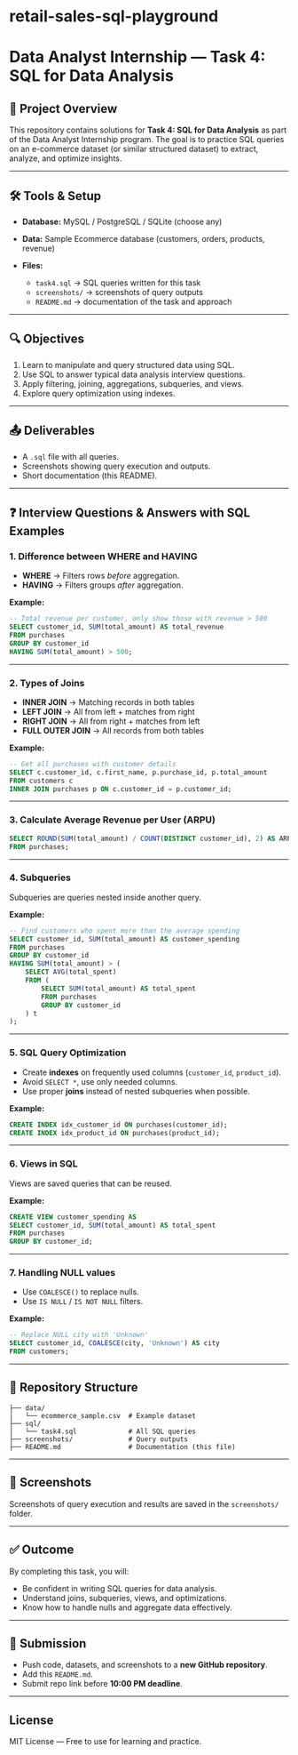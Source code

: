 # retail-sales-sql-playground
# Data Analyst Internship — Task 4: SQL for Data Analysis

## 📌 Project Overview

This repository contains solutions for **Task 4: SQL for Data Analysis** as part of the Data Analyst Internship program. The goal is to practice SQL queries on an e-commerce dataset (or similar structured dataset) to extract, analyze, and optimize insights.

---

## 🛠 Tools & Setup

* **Database:** MySQL / PostgreSQL / SQLite (choose any)
* **Data:** Sample Ecommerce database (customers, orders, products, revenue)
* **Files:**

  * `task4.sql` → SQL queries written for this task
  * `screenshots/` → screenshots of query outputs
  * `README.md` → documentation of the task and approach

---

## 🔍 Objectives

1. Learn to manipulate and query structured data using SQL.
2. Use SQL to answer typical data analysis interview questions.
3. Apply filtering, joining, aggregations, subqueries, and views.
4. Explore query optimization using indexes.

---

## 📤 Deliverables

* A `.sql` file with all queries.
* Screenshots showing query execution and outputs.
* Short documentation (this README).

---

## ❓ Interview Questions & Answers with SQL Examples

### 1. Difference between **WHERE** and **HAVING**

* **WHERE** → Filters rows *before* aggregation.
* **HAVING** → Filters groups *after* aggregation.

**Example:**

```sql
-- Total revenue per customer, only show those with revenue > 500
SELECT customer_id, SUM(total_amount) AS total_revenue
FROM purchases
GROUP BY customer_id
HAVING SUM(total_amount) > 500;
```

---

### 2. Types of Joins

* **INNER JOIN** → Matching records in both tables
* **LEFT JOIN** → All from left + matches from right
* **RIGHT JOIN** → All from right + matches from left
* **FULL OUTER JOIN** → All records from both tables

**Example:**

```sql
-- Get all purchases with customer details
SELECT c.customer_id, c.first_name, p.purchase_id, p.total_amount
FROM customers c
INNER JOIN purchases p ON c.customer_id = p.customer_id;
```

---

### 3. Calculate **Average Revenue per User (ARPU)**

```sql
SELECT ROUND(SUM(total_amount) / COUNT(DISTINCT customer_id), 2) AS ARPU
FROM purchases;
```

---

### 4. Subqueries

Subqueries are queries nested inside another query.

**Example:**

```sql
-- Find customers who spent more than the average spending
SELECT customer_id, SUM(total_amount) AS customer_spending
FROM purchases
GROUP BY customer_id
HAVING SUM(total_amount) > (
    SELECT AVG(total_spent)
    FROM (
        SELECT SUM(total_amount) AS total_spent
        FROM purchases
        GROUP BY customer_id
    ) t
);
```

---

### 5. SQL Query Optimization

* Create **indexes** on frequently used columns (`customer_id`, `product_id`).
* Avoid `SELECT *`, use only needed columns.
* Use proper **joins** instead of nested subqueries when possible.

**Example:**

```sql
CREATE INDEX idx_customer_id ON purchases(customer_id);
CREATE INDEX idx_product_id ON purchases(product_id);
```

---

### 6. Views in SQL

Views are saved queries that can be reused.

**Example:**

```sql
CREATE VIEW customer_spending AS
SELECT customer_id, SUM(total_amount) AS total_spent
FROM purchases
GROUP BY customer_id;
```

---

### 7. Handling NULL values

* Use `COALESCE()` to replace nulls.
* Use `IS NULL` / `IS NOT NULL` filters.

**Example:**

```sql
-- Replace NULL city with 'Unknown'
SELECT customer_id, COALESCE(city, 'Unknown') AS city
FROM customers;
```

---

## 📁 Repository Structure

```
├── data/
│   └── ecommerce_sample.csv  # Example dataset
├── sql/
│   └── task4.sql             # All SQL queries
├── screenshots/              # Query outputs
├── README.md                 # Documentation (this file)
```

---

## 📸 Screenshots

Screenshots of query execution and results are saved in the `screenshots/` folder.

---

## ✅ Outcome

By completing this task, you will:

* Be confident in writing SQL queries for data analysis.
* Understand joins, subqueries, views, and optimizations.
* Know how to handle nulls and aggregate data effectively.

---

## 📌 Submission

* Push code, datasets, and screenshots to a **new GitHub repository**.
* Add this `README.md`.
* Submit repo link before **10:00 PM deadline**.

---

## License

MIT License — Free to use for learning and practice.
